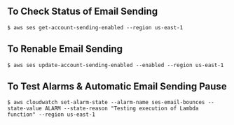
## To Check Status of Email Sending
```
$ aws ses get-account-sending-enabled --region us-east-1
```

## To Renable Email Sending
```
$ aws ses update-account-sending-enabled --enabled --region us-east-1
```

## To Test Alarms & Automatic Email Sending Pause
```
$ aws cloudwatch set-alarm-state --alarm-name ses-email-bounces --state-value ALARM --state-reason "Testing execution of Lambda function" --region us-east-1
```